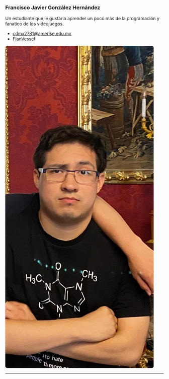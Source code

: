### Francisco Javier González Hernández

Un estudiante que le gustaria aprender un poco más de la programación y fanatico de los videojuegos.

- [cdmx2781@amerike.edu.mx](cdmx2781@amerike.edu.mx)
- [FlanVessel](https://github.com/FlanVessel)

![Francisco](../img/fran.jpg)

---